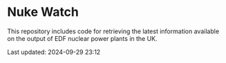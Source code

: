 # Nuke Watch

This repository includes code for retrieving the latest information available on the output of EDF nuclear power plants in the UK.

Last updated: 2024-09-29 23:12